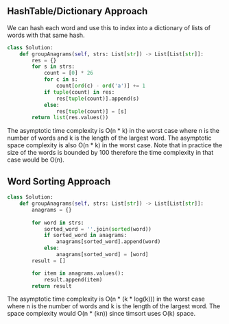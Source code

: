 ## HashTable/Dictionary Approach
We can hash each word and use this to index into a dictionary of lists of words with that same hash.
``` python
class Solution:
    def groupAnagrams(self, strs: List[str]) -> List[List[str]]:
        res = {}
        for s in strs:
            count = [0] * 26
            for c in s:
                count[ord(c) - ord('a')] += 1
            if tuple(count) in res:
                res[tuple(count)].append(s)
            else:
                res[tuple(count)] = [s]
        return list(res.values())
```
The asymptotic time complexity is O(n * k) in the worst case where n is the number of words and k is the length of the largest word. The asymptotic space complexity is also O(n * k) in the worst case. Note that in practice the size of the words is bounded by 100 therefore the time complexity in that case would be O(n).
## Word Sorting Approach
``` python
class Solution:
    def groupAnagrams(self, strs: List[str]) -> List[List[str]]:
        anagrams = {}
  
        for word in strs:
            sorted_word = ''.join(sorted(word))
            if sorted_word in anagrams:
                anagrams[sorted_word].append(word)
            else:
                anagrams[sorted_word] = [word]
        result = []

        for item in anagrams.values():
            result.append(item)
        return result
```
The asymptotic time complexity is O(n * (k * log(k))) in the worst case where n is the number of words and k is the length of the largest word. The space complexity would O(n * (kn)) since timsort uses O(k) space.